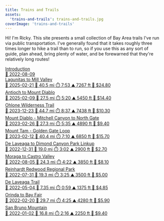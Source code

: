 ```yaml
---
title: Trains and Trails
assets:
  'trains-and-trails': trains-and-trails.jpg
coverImage: 'trains-and-trails'
---
```


<span data-behavior="introduction"></span>

Hi! I'm Ricky. This site presents a small collection of Bay Area trails I've run via public transportation. I've generally found that it takes roughly three times longer to hike a trail than to run, so if you use this as any sort of guide, plan ahead, bring plenty of water, and be forewarned that they're relatively long routes!

<div class="routes-container">
  <a class="route-entry" href="introduction">
    <div class="route-title">Introduction</div>
    <div class="route-meta">
      <span>📅 2022-08-09</span>
    </div>
  </a>
  <a class="route-entry" href="lagunitas-to-mill-valley">
    <div class="route-title">Lagunitas to Mill Valley</div>
    <div class="route-meta">
      <span>📅 2025-02-21</span>
      <span>📏 40.5 mi</span>
      <span>⏱️ 7:53</span>
      <span>⛰️ 7267 ft</span>
      <span>🚆 $24.80</span>
    </div>
  </a>
  <a class="route-entry" href="antioch-to-mount-diablo">
    <div class="route-title">Antioch to Mount Diablo</div>
    <div class="route-meta">
      <span>📅 2025-02-09</span>
      <span>📏 27.5 mi</span>
      <span>⏱️ 5:20</span>
      <span>⛰️ 5450 ft</span>
      <span>🚆 $14.40</span>
    </div>
  </a>
  <a class="route-entry" href="ohlone-wilderness-trail">
    <div class="route-title">Ohlone Wilderness Trail</div>
    <div class="route-meta">
      <span>📅 2023-12-23</span>
      <span>📏 44.7 mi</span>
      <span>⏱️ 8:37</span>
      <span>⛰️ 7438 ft</span>
      <span>🚆 $10.30</span>
    </div>
  </a>
  <a class="route-entry" href="mount-diablo-mitchell-canyon-to-north-gate">
    <div class="route-title">Mount Diablo - Mitchell Canyon to North Gate</div>
    <div class="route-meta">
      <span>📅 2023-02-26</span>
      <span>📏 27.3 mi</span>
      <span>⏱️ 5:35</span>
      <span>⛰️ 4890 ft</span>
      <span>🚆 $9.40</span>
    </div>
  </a>
  <a class="route-entry" href="mount-tam-golden-gate-loop">
    <div class="route-title">Mount Tam - Golden Gate Loop</div>
    <div class="route-meta">
      <span>📅 2023-02-12</span>
      <span>📏 40.4 mi</span>
      <span>⏱️ 7:10</span>
      <span>⛰️ 6850 ft</span>
      <span>🚆 $15.70</span>
    </div>
  </a>
  <a class="route-entry" href="de-laveaga-dimond-park-linkup">
    <div class="route-title">De Laveaga to Dimond Canyon Park Linkup</div>
    <div class="route-meta">
      <span>📅 2022-12-31</span>
      <span>📏 19.0 mi</span>
      <span>⏱️ 3:02</span>
      <span>⛰️ 2900 ft</span>
      <span>🚆 $2.70</span>
    </div>
  </a>
  <a class="route-entry" href="moraga-to-castro-valley">
    <div class="route-title">Moraga to Castro Valley</div>
    <div class="route-meta">
      <span>📅 2022-08-05</span>
      <span>📏 24.3 mi</span>
      <span>⏱️ 4:22</span>
      <span>⛰️ 3850 ft</span>
      <span>🚆 $8.10</span>
    </div>
  </a>
  <a class="route-entry" href="reinhardt-redwood-regional-park">
    <div class="route-title">Reinhardt Redwood Regional Park</div>
    <div class="route-meta">
      <span>📅 2022-07-31</span>
      <span>📏 19.3 mi</span>
      <span>⏱️ 3:25</span>
      <span>⛰️ 3500 ft</span>
      <span>🚆 $5.00</span>
    </div>
  </a>
  <a class="route-entry" href="de-laveaga">
    <div class="route-title">De Laveaga Trail</div>
    <div class="route-meta">
      <span>📅 2022-05-04</span>
      <span>📏 7.35 mi</span>
      <span>⏱️ 0:59</span>
      <span>⛰️ 1375 ft</span>
      <span>🚆 $4.85</span>
    </div>
  </a>
  <a class="route-entry" href="orinda-to-bay-fair">
    <div class="route-title">Orinda to Bay Fair</div>
    <div class="route-meta">
      <span>📅 2022-02-20</span>
      <span>📏 29.7 mi</span>
      <span>⏱️ 4:25</span>
      <span>⛰️ 4280 ft</span>
      <span>🚆 $5.90</span>
    </div>
  </a>
  <a class="route-entry" href="san-bruno-mountain">
    <div class="route-title">San Bruno Mountain</div>
    <div class="route-meta">
      <span>📅 2022-01-02</span>
      <span>📏 16.8 mi</span>
      <span>⏱️ 2:16</span>
      <span>⛰️ 2250 ft</span>
      <span>🚆 $9.40</span>
    </div>
  </a>
</div>
